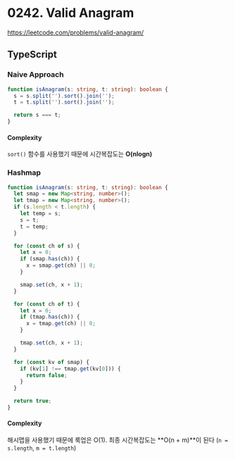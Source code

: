 # 0242. Valid Anagram

https://leetcode.com/problems/valid-anagram/

## TypeScript

### Naive Approach

```ts
function isAnagram(s: string, t: string): boolean {
  s = s.split('').sort().join('');
  t = t.split('').sort().join('');

  return s === t;
}
```

#### Complexity

`sort()` 함수를 사용했기 때문에 시간복잡도는 **O(nlogn)**

### Hashmap

```ts
function isAnagram(s: string, t: string): boolean {
  let smap = new Map<string, number>();
  let tmap = new Map<string, number>();
  if (s.length < t.length) {
    let temp = s;
    s = t;
    t = temp;
  }

  for (const ch of s) {
    let x = 0;
    if (smap.has(ch)) {
      x = smap.get(ch) || 0;
    }

    smap.set(ch, x + 1);
  }

  for (const ch of t) {
    let x = 0;
    if (tmap.has(ch)) {
      x = tmap.get(ch) || 0;
    }

    tmap.set(ch, x + 1);
  }

  for (const kv of smap) {
    if (kv[1] !== tmap.get(kv[0])) {
      return false;
    }
  }

  return true;
}
```

#### Complexity

해시맵을 사용했기 때문에 룩업은 O(1). 최종 시간복잡도는 **O(n + m)**이 된다 (`n = s.length`, `m = t.length`)
